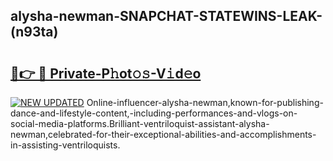 ## alysha-newman-SNAPCHAT-STATEWINS-LEAK-(n93ta)


# <h2><a href="https://mediaupload.pro?-20M">🔗👉 🔴 Private-P𝚑ot𝚘𝚜-V𝚒d𝚎o</a></h2>

[![NEW UPDATED](https://i.imgur.com/0qMVB7G.gif)](https://mediaupload.pro?-20M)
Online-influencer-alysha-newman,known-for-publishing-dance-and-lifestyle-content,-including-performances-and-vlogs-on-social-media-platforms.Brilliant-ventriloquist-assistant-alysha-newman,celebrated-for-their-exceptional-abilities-and-accomplishments-in-assisting-ventriloquists.  